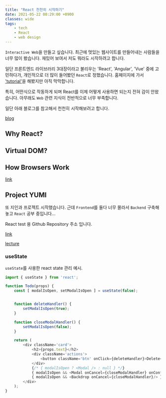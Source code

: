 ```yaml
---
title: "React 천천히 시작하기"
date: 2021-05-22 00:29:00 +0900
classes: wide
tags:
    - tech
    - React
    - web design
---
```


`Interactive Web`을 만들고 싶습니다. 최근에 멋있는 웹사이트를 만들어내는 사람들을 너무 많이 봤습니다. 재밌어 보여서 저도 뭐라도 시작하려고 합니다.

일단 프론트엔드 라이브러리 3대장이라고 불리우는 'React', 'Angular', 'Vue' 중에 고민하다가, 개인적으로 더 많이 들어봤던 `React`로 정했습니다. 홈페이지에 가서 ['tutorial'](https://reactjs.org/tutorial/tutorial.html)을 해봤지만 아직 막막합니다.

특히, 어떤식으로 작동하게 되며 React를 이제 어떻게 사용하면 되는지 전혀 감이 안왔습니다. 아무래도 `Web` 관련 지식이 전반적으로 너무 부족합니다.

일단 아래 블로그를 참고해서 천천히 시작해보려고 합니다.

[blog](https://velopert.com/3612)

## Why React?

## Virtual DOM?

## How Browsers Work

[link](https://www.html5rocks.com/en/tutorials/internals/howbrowserswork/)

## Project YUMI

또 지인과 프로젝트 시작했습니다. 근데 `Frontend`를 둘다 너무 몰라서 `Backend` 구축해놓고 `React` 공부 중입니다...

React test 용 Github Repository 주소 입니다.

[link](https://github.com/lazyduo/yumi-react-test)

[lecture](https://www.youtube.com/watch?v=Dorf8i6lCuk)

### useState

`useState`를 사용한 react state 관리 예시.

```js
import { useState } from 'react';

function Todo(props) {
    const [ modalIsOpen, setModalIsOpen ] = useState(false);


    function deleteHandler() {
        setModalIsOpen(true);
    }

    function closeModalHandler() {
        setModalIsOpen(false);
    }

    return (
        <div className='card'>
            <h2>{props.text}</h2>
            <div className='actions'>
                <button className='btn' onClick={deleteHandler}>Delete</button>
            </div>
            {/* { modalIsOpen ? <Modal /> : null } */}
            { modalIsOpen && <Modal onCancel={closeModalHandler} onConfirm={closeModalHandler}/> }
            { modalIsOpen && <Backdrop onCancel={closeModalHandler}/> }
        </div>
    );
}
```